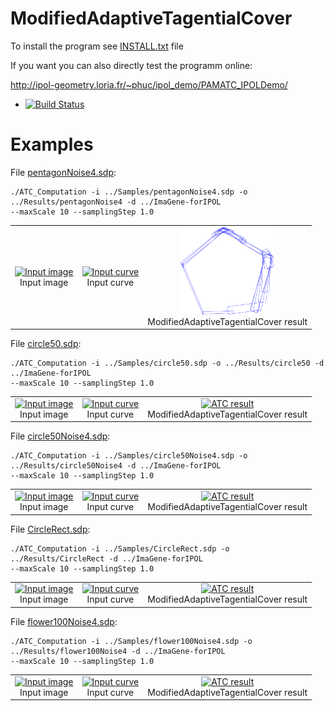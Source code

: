 # ModifiedAdaptiveTagentialCover
To install the program see <a href="https://github.com/ngophuc/ModifiedAdaptiveTagentialCover/blob/master/INSTALL.txt">INSTALL.txt</a> file


If you want you can also directly test the programm online:

http://ipol-geometry.loria.fr/~phuc/ipol_demo/PAMATC_IPOLDemo/


* [![Build Status](https://travis-ci.org/ngophuc/ModifiedAdaptiveTagentialCover.svg?branch=master)](https://travis-ci.org/ngophuc/ModifiedAdaptiveTagentialCover)

# Examples

<p>File <a href="https://github.com/ngophuc/ModifiedAdaptiveTagentialCover/blob/master/Samples/pentagonNoise4.sdp">pentagonNoise4.sdp</a>: </p>&#x000A;&#x000A;
<pre class="code highlight js-syntax-highlight plaintext">
<code>./ATC_Computation -i ../Samples/pentagonNoise4.sdp -o ../Results/pentagonNoise4 -d ../ImaGene-forIPOL &#x000A;--maxScale 10 --samplingStep 1.0</code>
</pre>&#x000A;&#x000A;
<p>
	<table cellpadding="5">
		<tr>
		<td align="center" valign="center">
			<a href="https://github.com/ngophuc/ModifiedAdaptiveTagentialCover/blob/master/Samples/pentagonNoise4.png">
				<img width="150" src="https://github.com/ngophuc/ModifiedAdaptiveTagentialCover/blob/master/Samples/pentagonNoise4.png" alt="Input image" />
			</a>	
		<br />
		Input image
		</td>		
		<td align="center" valign="center">
			<a href="https://github.com/ngophuc/ModifiedAdaptiveTagentialCover/blob/master/Results/pentagonNoise4.pdf">
				<img width="150" src="https://github.com/ngophuc/ModifiedAdaptiveTagentialCover/blob/master/Results/pentagonNoise4.png" alt="Input curve" />
			</a>	
		<br />
		Input curve
		</td>
		<td align="center" valign="center">
			<a href="https://github.com/ngophuc/AdaptativeTangentCover/blob/master/Results/pentagonNoise4ATC.pdf">
				<img width="150" src="https://github.com/ngophuc/AdaptativeTangentCover/blob/master/Results/pentagonNoise4ATC.png" alt="ATC result" />
			</a>
		<br />
		ModifiedAdaptiveTagentialCover result
		</td>
		</tr>
	</table>
</p>

<p>File <a href="https://github.com/ngophuc/ModifiedAdaptiveTagentialCover/blob/master/Samples/circle50.sdp">circle50.sdp</a>: </p>&#x000A;&#x000A;
<pre class="code highlight js-syntax-highlight plaintext">
<code>./ATC_Computation -i ../Samples/circle50.sdp -o ../Results/circle50 -d ../ImaGene-forIPOL &#x000A;--maxScale 10 --samplingStep 1.0</code>
</pre>&#x000A;&#x000A;
<p>
	<table cellpadding="5">
		<tr>
		<td align="center" valign="center">
			<a href="https://github.com/ngophuc/ModifiedAdaptiveTagentialCover/blob/master/Samples/circle50.png">
				<img width="150" src="https://github.com/ngophuc/ModifiedAdaptiveTagentialCover/blob/master/Samples/circle50.png" alt="Input image" />
			</a>	
		<br />
		Input image
		</td>	
		<td align="center" valign="center">
			<a href="https://github.com/ngophuc/ModifiedAdaptiveTagentialCover/blob/master/Results/circle50.pdf">
				<img width="150" src="https://github.com/ngophuc/ModifiedAdaptiveTagentialCover/blob/master/Results/circle50.png" alt="Input curve" />
			</a>	
		<br />
		Input curve
		</td>
		<td align="center" valign="center">
			<a href="https://github.com/ngophuc/ModifiedAdaptiveTagentialCover/blob/master/Results/circle50ATC.pdf">
				<img width="150" src="https://github.com/ngophuc/ModifiedAdaptiveTagentialCover/blob/master/Results/circle50ATC.png" alt="ATC result" />
			</a>
		<br />
		ModifiedAdaptiveTagentialCover result
		</td>
		</tr>
	</table>
</p>

<p>File <a href="https://github.com/ngophuc/ModifiedAdaptiveTagentialCover/blob/master/Samples/circle50Noise4.sdp">circle50Noise4.sdp</a>: </p>&#x000A;&#x000A;
<pre class="code highlight js-syntax-highlight plaintext">
<code>./ATC_Computation -i ../Samples/circle50Noise4.sdp -o ../Results/circle50Noise4 -d ../ImaGene-forIPOL &#x000A;--maxScale 10 --samplingStep 1.0</code>
</pre>&#x000A;&#x000A;
<p>
	<table cellpadding="5">
		<tr>
		<td align="center" valign="center">
			<a href="https://github.com/ngophuc/ModifiedAdaptiveTagentialCover/blob/master/Samples/circle50Noise4.png">
				<img width="150" src="https://github.com/ngophuc/ModifiedAdaptiveTagentialCover/blob/master/Samples/circle50Noise4.png" alt="Input image" />
			</a>	
		<br />
		Input image
		</td>		
		<td align="center" valign="center">
			<a href="https://github.com/ngophuc/ModifiedAdaptiveTagentialCover/blob/master/Results/circle50Noise4.pdf">
				<img width="150" src="https://github.com/ngophuc/ModifiedAdaptiveTagentialCover/blob/master/Results/circle50Noise4.png" alt="Input curve" />
			</a>	
		<br />
		Input curve
		</td>
		<td align="center" valign="center">
			<a href="https://github.com/ngophuc/ModifiedAdaptiveTagentialCover/blob/master/Results/circle50Noise4ATC.pdf">
				<img width="150" src="https://github.com/ngophuc/ModifiedAdaptiveTagentialCover/blob/master/Results/circle50Noise4ATC.png" alt="ATC result" />
			</a>
		<br />
		ModifiedAdaptiveTagentialCover result
		</td>
		</tr>
	</table>
</p>

<p>File <a href="https://github.com/ngophuc/AdaptativeTangentCover/blob/master/Samples/CircleRect.sdp">CircleRect.sdp</a>: </p>&#x000A;&#x000A;
<pre class="code highlight js-syntax-highlight plaintext">
<code>./ATC_Computation -i ../Samples/CircleRect.sdp -o ../Results/CircleRect -d ../ImaGene-forIPOL &#x000A;--maxScale 10 --samplingStep 1.0</code>
</pre>&#x000A;&#x000A;
<p>
	<table cellpadding="5">
		<tr>
		<td align="center" valign="center">
			<a href="https://github.com/ngophuc/ModifiedAdaptiveTagentialCover/blob/master/Samples/CircleRect.png">
				<img width="150" src="https://github.com/ngophuc/ModifiedAdaptiveTagentialCover/blob/master/Samples/CircleRect.png" alt="Input image" />
			</a>	
		<br />
		Input image
		</td>			
		<td align="center" valign="center">
			<a href="https://github.com/ngophuc/ModifiedAdaptiveTagentialCover/blob/master/Results/CircleRect.pdf">
				<img width="150" src="https://github.com/ngophuc/ModifiedAdaptiveTagentialCover/blob/master/Results/CircleRect.png" alt="Input curve" />
			</a>	
		<br />
		Input curve
		</td>
		<td align="center" valign="center">
			<a href="https://github.com/ngophuc/ModifiedAdaptiveTagentialCover/blob/master/Results/circleRectATC.pdf">
				<img width="150" src="https://github.com/ngophuc/ModifiedAdaptiveTagentialCover/blob/master/Results/circleRectATC.png" alt="ATC result" />
			</a>
		<br />
		ModifiedAdaptiveTagentialCover result
		</td>
		</tr>
	</table>
</p>

<p>File <a href="https://github.com/ngophuc/ModifiedAdaptiveTagentialCover/blob/master/Samples/flower100Noise4.sdp">flower100Noise4.sdp</a>: </p>&#x000A;&#x000A;
<pre class="code highlight js-syntax-highlight plaintext">
<code>./ATC_Computation -i ../Samples/flower100Noise4.sdp -o ../Results/flower100Noise4 -d ../ImaGene-forIPOL &#x000A;--maxScale 10 --samplingStep 1.0</code>
</pre>&#x000A;&#x000A;
<p>
	<table cellpadding="5">
		<tr>
		<td align="center" valign="center">
			<a href="https://github.com/ngophuc/ModifiedAdaptiveTagentialCover/blob/master/Samples/flower100Noise4.png">
				<img width="150" src="https://github.com/ngophuc/ModifiedAdaptiveTagentialCover/blob/master/Samples/flower100Noise4.png" alt="Input image" />
			</a>	
		<br />
		Input image
		</td>			
		<td align="center" valign="center">
			<a href="https://github.com/ngophuc/ModifiedAdaptiveTagentialCover/blob/master/Results/flower100Noise4.pdf">
				<img width="150" src="https://github.com/ngophuc/ModifiedAdaptiveTagentialCover/blob/master/Results/flower100Noise4.png" alt="Input curve" />
			</a>	
		<br />
		Input curve
		</td>
		<td align="center" valign="center">
			<a href="https://github.com/ngophuc/ModifiedAdaptiveTagentialCover/blob/master/Results/flower100Noise4ATC.pdf">
				<img width="150" src="https://github.com/ngophuc/ModifiedAdaptiveTagentialCover/blob/master/Results/flower100Noise4ATC.png" alt="ATC result" />
			</a>
		<br />
		ModifiedAdaptiveTagentialCover result
		</td>
		</tr>
	</table>
</p>
